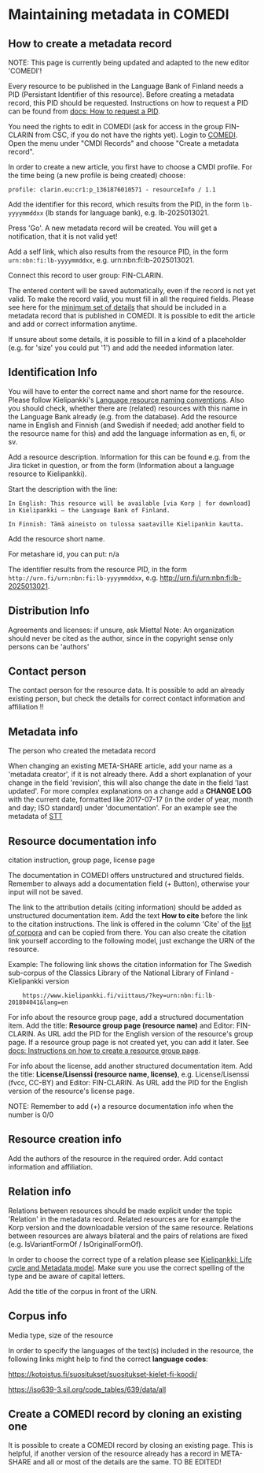 # Maintaining metadata in COMEDI
## How to create a metadata record

NOTE: This page is currently being updated and adapted to the new editor 'COMEDI'!

Every resource to be published in the Language Bank of Finland needs a PID (Persistant Identifier of this resource). Before creating a metadata record, this PID should be requested. Instructions on how to request a PID can be found from [docs: How to request a PID](howto_request_pid.md).

You need the rights to edit in COMEDI (ask for access in the group FIN-CLARIN from CSC, if you do not have the rights yet). Login to [COMEDI](https://clarino.uib.no/comedi/records). 
Open the menu under "CMDI Records" and choose "Create a metadata record".

In order to create a new article, you first have to choose a CMDI profile. For the time being (a new profile is being created) choose: 

    profile: clarin.eu:cr1:p_1361876010571 - resourceInfo / 1.1

Add the identifier for this record, which results from the PID, in the form `lb-yyyymmddxx` (lb stands for language bank), e.g. lb-2025013021.

Press 'Go'. A new metadata record will be created. You will get a notification, that it is not valid yet!

Add a self link, which also results from the resource PID, in the form `urn:nbn:fi:lb-yyyymmddxx`, e.g. urn:nbn:fi:lb-2025013021.

Connect this record to user group: FIN-CLARIN.

The entered content will be saved automatically, even if the record is not yet valid. To make the record valid, you must fill in all the required fields. Please see here for the [minimum set of details](https://www.kielipankki.fi/development/creating-metadata-records/) that should be included in a metadata record that is published in COMEDI. It is possible to edit the article and add or correct information anytime.

If unsure about some details, it is possible to fill in a kind of a placeholder (e.g. for 'size' you could put '1') and add the needed information later.


## Identification Info

You will have to enter the correct name and short name for the resource. Please follow Kielipankki's [Language resource naming conventions](https://www.kielipankki.fi/development/language-resource-naming-conventions/).
Also you should check, whether there are (related) resources with this name in the Language Bank already (e.g. from the database).
Add the resource name in English and Finnish (and Swedish if needed; add another field to the resource name for this) and add the language information as en, fi, or sv.

Add a resource description. Information for this can be found e.g. from the Jira ticket in question, or from the form (Information about a language resource to Kielipankki).

Start the description with the line:

    In English: This resource will be available [via Korp | for download] in Kielipankki – the Language Bank of Finland. 
    
    In Finnish: Tämä aineisto on tulossa saataville Kielipankin kautta.

Add the resource short name.

For metashare id, you can put: n/a

The identifier results from the resource PID, in the form `http://urn.fi/urn:nbn:fi:lb-yyyymmddxx`, e.g. http://urn.fi/urn:nbn:fi:lb-2025013021.

## Distribution Info

Agreements and licenses: if unsure, ask Mietta!
Note: An organization should never be cited as the author, since in the copyright sense only persons can be 'authors' 


## Contact person
The contact person for the resource data. It is possible to add an already existing person, but check the details for correct contact information and affiliation !!


## Metadata info
The person who created the metadata record

When changing an existing META-SHARE article, add your name as a 'metadata creator', if it is not already there.
Add a short explanation of your change in the field 'revision', this will also change the date in the field 'last updated'.
For more complex explanations on a change add a **CHANGE LOG** with the current date, formatted like 2017-07-17 (in the order of year, month and day; ISO standard) under 'documentation'. For an example see the metadata of [STT](http://urn.fi/urn:nbn:fi:lb-2020031201)

## Resource documentation info
citation instruction, group page, license page

The documentation in COMEDI offers unstructured and structured fields. Remember to always add a documentation field (+ Button), otherwise your input will not be saved.

The link to the attribution details (citing information) should be added as unstructured documentation item. Add the text **How to cite** before the link to the citation instructions. The link is offered in the column 'Cite' of the [list of corpora](https://www.kielipankki.fi/corpora/) and can be copied from there. You can also create the citation link yourself according to the following model, just exchange the URN of the resource.

Example: The following link shows the citation information for The Swedish sub-corpus of the Classics Library of the National Library of Finland - Kielipankki version

        https://www.kielipankki.fi/viittaus/?key=urn:nbn:fi:lb-201804041&lang=en

For info about the resource group page, add a structured documentation item. Add the title: **Resource group page (resource name)** and Editor: FIN-CLARIN. As URL add the PID for the English version of the resource's group page. If a resource group page is not created yet, you can add it later. See [docs: Instructions on how to create a resource group page](howto_resource_group_page.md).

For info about the license, add another structured documentation item. Add the title: **License/Lisenssi (resource name, license)**, e.g. License/Lisenssi (fvcc, CC-BY) and Editor: FIN-CLARIN. As URL add the PID for the English version of the resource's license page.

NOTE: Remember to add (+) a resource documentation info when the number is 0/0


## Resource creation info

Add the authors of the resource in the required order. Add contact information and affiliation.


## Relation info
Relations between resources should be made explicit under the topic 'Relation' in the metadata record. 
Related resources are for example the Korp version and the downloadable version of the same resource. 
Relations between resources are always bilateral and the pairs of relations are fixed (e.g. IsVariantFormOf / IsOriginalFormOf). 

In order to choose the correct type of a relation please see [Kielipankki: Life cycle and Metadata model](https://www.kielipankki.fi/support/life-cycle-and-metadata-model-of-language-resources/).
Make sure you use the correct spelling of the type and be aware of capital letters. 

Add the title of the corpus in front of the URN. 

## Corpus info
Media type, size of the resource

In order to specify the languages of the text(s) included in the resource, the following links might help to find the correct **language codes**:

https://kotoistus.fi/suositukset/suositukset-kielet-fi-koodi/

https://iso639-3.sil.org/code_tables/639/data/all



## Create a COMEDI record by cloning an existing one
It is possible to create a COMEDI record by closing an existing page. This is helpful, if another version of the resource already has a record in META-SHARE and all or most of the details are the same. 
TO BE EDITED!


